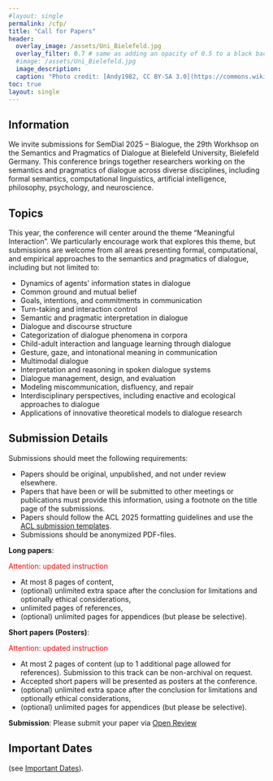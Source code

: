 ```yaml
---
#layout: single
permalink: /cfp/
title: "Call for Papers"
header:
  overlay_image: /assets/Uni_Bielefeld.jpg
  overlay_filter: 0.7 # same as adding an opacity of 0.5 to a black background
  #image: /assets/Uni_Bielefeld.jpg
  image_description: 
  caption: "Photo credit: [Andy1982, CC BY-SA 3.0](https://commons.wikimedia.org/wiki/File:Uni_Bielefeld.jpg) via Wikimedia Commons"
toc: true
layout: single
---
```



## Information

We invite submissions for SemDial 2025 – Bialogue, the 29th Workhsop on the Semantics and Pragmatics of Dialogue at Bielefeld University, Bielefeld Germany. This conference brings together researchers working on the semantics and pragmatics of dialogue across diverse disciplines, including formal semantics, computational linguistics, artificial intelligence, philosophy, psychology, and neuroscience.


## Topics

This year, the conference will center around the theme “Meaningful Interaction”. We particularly encourage work that explores this theme, but submissions are welcome from all areas presenting formal, computational, and empirical approaches to the semantics and pragmatics of dialogue, including but not limited to:

- Dynamics of agents' information states in dialogue
- Common ground and mutual belief
- Goals, intentions, and commitments in communication
- Turn-taking and interaction control
- Semantic and pragmatic interpretation in dialogue
- Dialogue and discourse structure
- Categorization of dialogue phenomena in corpora
- Child-adult interaction and language learning through dialogue
- Gesture, gaze, and intonational meaning in communication
- Multimodal dialogue
- Interpretation and reasoning in spoken dialogue systems
- Dialogue management, design, and evaluation
- Modeling miscommunication, disfluency, and repair
- Interdisciplinary perspectives, including enactive and ecological approaches to dialogue
- Applications of innovative theoretical models to dialogue research


## Submission Details

Submissions should meet the following requirements: 
  - Papers should be original, unpublished, and not under review elsewhere.
  - Papers that have been or will be submitted to other meetings or publications must provide this information, using a footnote on the title page of the submissions.
  - Papers should follow the ACL 2025 formatting guidelines and use the [ACL submission templates](https://github.com/acl-org/acl-style-files/).
  - Submissions should be anonymized PDF-files.

**Long papers**: 

<span style="color:red">Attention: updated instruction</span>

* At most 8 pages of content,
* (optional) unlimited extra space after the conclusion for limitations and optionally ethical considerations, 
* unlimited pages of references,
* (optional) unlimited pages for appendices (but please be selective).

**Short papers (Posters)**: 

<span style="color:red">Attention: updated instruction</span>

* At most 2 pages of content (up to 1 additional page allowed for references). Submission to this track can be non-archival on request.
* Accepted short papers will be presented as posters at the conference.
* (optional) unlimited extra space after the conclusion for limitations and optionally ethical considerations, 
* (optional) unlimited pages for appendices (but please be selective).

**Submission**: Please submit your paper via [Open Review](https://openreview.net/group?id=SemDial.org/2025/Bialogue)


## Important Dates

(see [Important Dates](../important-dates)).
